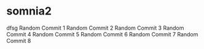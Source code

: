 # somnia2
dfsg
Random Commit 1
Random Commit 2
Random Commit 3
Random Commit 4
Random Commit 5
Random Commit 6
Random Commit 7
Random Commit 8
